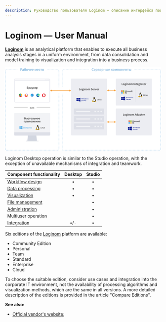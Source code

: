 ```yaml
---
description: Руководство пользователя Loginom – описание интерфейса пользователя, основные функции и рекомендации по их использованию. Обзор редакций платформы.
---
```

# Loginom — User Manual

[**Loginom**](https://loginom.ru) is an analytical platform that enables to execute all business analysis stages in a uniform environment, from data consolidation and model training to visualization and integration into a business process.

![The Loginom platform components](./components.svg)

Loginom Desktop operation is similar to the Studio operation, with the exception of unavailable mechanisms of integration and teamwork.

| Component functionality | Desktop | Studio |
|:-------------|:------:|:-------:|
| [Workflow design](./workflow/README.md) | • | • |
| [Data processing](./processors/README.md) | • | • |
| [Visualization](./visualization/README.md) | • | • |
| [File management](./location_user_files.md) | | • |
| [Administration](./admin/README.md) | | • |
| Multiuser operation | | • |
| [Integration](./integration/README.md) | •/- | • |


Six editions of the [Loginom](https://loginom.ru) platform are available:

* Community Edition
* Personal
* Team
* Standard
* Enterprise
* Cloud

To choose the suitable edition, consider use cases and integration into the corporate IT environment, not the availability of processing algorithms and visualization methods, which are the same in all versions.
A more detailed description of the editions is provided in the article "Compare Editions".

**See also:**

* [Official vendor's website](https://loginom.ru);
